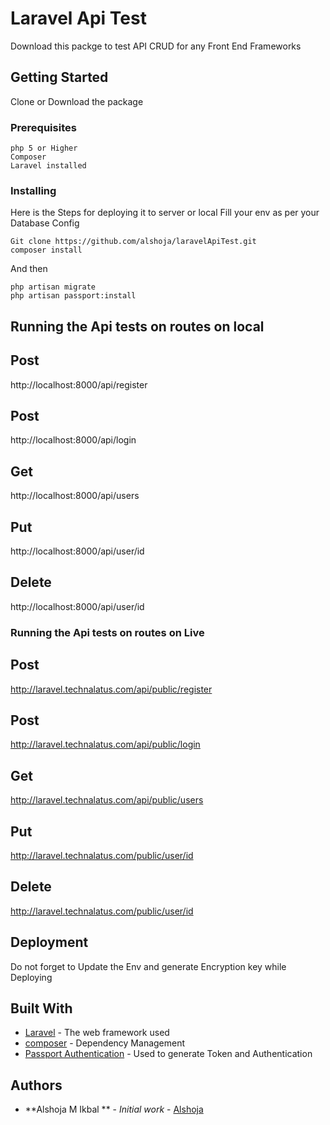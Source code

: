 # Laravel Api Test

Download this packge to test API CRUD for any Front End Frameworks

## Getting Started

Clone or Download the package

### Prerequisites

```
php 5 or Higher
Composer 
Laravel installed

```

### Installing

Here is the Steps for deploying it to server or local
Fill your env as per your Database Config 
```
Git clone https://github.com/alshoja/laravelApiTest.git
composer install

```

And then

```
php artisan migrate
php artisan passport:install
```



## Running the Api tests on routes on local

## Post 
http://localhost:8000/api/register
## Post
http://localhost:8000/api/login
## Get
http://localhost:8000/api/users
## Put
http://localhost:8000/api/user/id
## Delete
http://localhost:8000/api/user/id

### Running the Api tests on routes on Live

## Post 
http://laravel.technalatus.com/api/public/register
## Post
http://laravel.technalatus.com/api/public/login
## Get
http://laravel.technalatus.com/api/public/users
## Put
http://laravel.technalatus.com/public/user/id
## Delete
http://laravel.technalatus.com/public/user/id




## Deployment

Do not forget to Update the Env and generate Encryption key while Deploying

## Built With

* [Laravel](https://laravel.com/) - The web framework used
* [composer](https://getcomposer.org/) - Dependency Management
* [Passport Authentication](https://laravel.com/docs/5.8/passport) - Used to generate Token and Authentication


## Authors

* **Alshoja M Ikbal ** - *Initial work* - [Alshoja](https://github.com/topics/alshoja)


